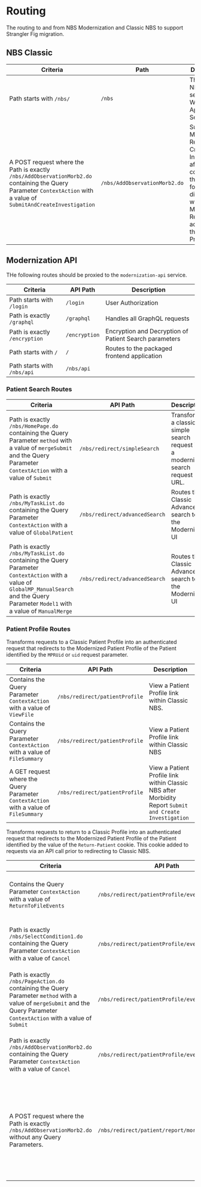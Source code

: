 # Routing

The routing to and from NBS Modernization and Classic NBS to support Strangler Fig migration.

## NBS Classic

| Criteria                                                                                                                                                             | Path                          | Description                                                                                                                                                        |
|----------------------------------------------------------------------------------------------------------------------------------------------------------------------|-------------------------------|--------------------------------------------------------------------------------------------------------------------------------------------------------------------|
| Path starts with `/nbs/`                                                                                                                                             | `/nbs`                        | The Classic NBS system served by a WildFly Application Server                                                                                                      |
| A POST request where the Path is exactly `/nbs/AddObservationMorb2.do` containing the Query Parameter `ContextAction` with a value of `SubmitAndCreateInvestigation` | `/nbs/AddObservationMorb2.do` | Submitting a Morbidity Report and Creating an Investigation after completing the Classic form displayed when a Morbidity Report is added from the Patient Profile. |

## Modernization API

THe following routes should be proxied to the `modernization-api` service.

| Criteria                      | API Path      | Description                                            |
|-------------------------------|---------------|--------------------------------------------------------|
| Path starts with `/login`     | `/login`      | User Authorization                                     |
| Path is exactly `/graphql`    | `/graphql`    | Handles all GraphQL requests                           |
| Path is exactly `/encryption` | `/encryption` | Encryption and Decryption of Patient Search parameters |
| Path starts with `/`          | `/`           | Routes to the packaged frontend application            |
| Path starts with `/nbs/api`   | `/nbs/api`    |                                                        |

### Patient Search Routes

| Criteria                                                                                                                                                                                   | API Path                       | Description                                                                      |
|--------------------------------------------------------------------------------------------------------------------------------------------------------------------------------------------|--------------------------------|----------------------------------------------------------------------------------|
| Path is exactly `/nbs/HomePage.do` containing the Query Parameter `method` with a value of `mergeSubmit` and the Query Parameter `ContextAction` with a value of `Submit`                  | `/nbs/redirect/simpleSearch`   | Transforms a classic simple search request into a modernized search request URL. |
| Path is exactly `/nbs/MyTaskList.do` containing the Query Parameter `ContextAction` with a value of `GlobalPatient`                                                                        | `/nbs/redirect/advancedSearch` | Routes the Classic Advanced search to the Modernized UI                          |
| Path is exactly `/nbs/MyTaskList.do` containing the Query Parameter `ContextAction` with a value of `GlobalMP_ManualSearch` and the Query Parameter `Model1` with a value of `ManualMerge` | `/nbs/redirect/advancedSearch` | Routes the Classic Advanced search to the Modernized UI                          |

### Patient Profile Routes

Transforms requests to a Classic Patient Profile into an authenticated request that redirects to the Modernized Patient
Profile of the Patient identified by the `MPRUid` or `uid` request parameter.

| Criteria                                                                              | API Path                       | Description                                                                                              |
|---------------------------------------------------------------------------------------|--------------------------------|----------------------------------------------------------------------------------------------------------|
| Contains the Query Parameter `ContextAction` with a value of `ViewFile`               | `/nbs/redirect/patientProfile` | View a Patient Profile link within Classic NBS.                                                          |
| Contains the Query Parameter `ContextAction` with a value of `FileSummary`            | `/nbs/redirect/patientProfile` | View a Patient Profile link within Classic NBS                                                           |
| A GET request where the Query Parameter `ContextAction` with a value of `FileSummary` | `/nbs/redirect/patientProfile` | View a Patient Profile link within Classic NBS after Morbidity Report `Submit and Create Investigation`  |

Transforms requests to return to a Classic Profile into an authenticated request that redirects to the Modernized
Patient Profile of the Patient identified by the value of the `Return-Patient` cookie. This cookie added to requests via
an API call prior to redirecting to Classic NBS.

| Criteria                                                                                                                                                                    | API Path                                        | Description                                                                                                                         |
|-----------------------------------------------------------------------------------------------------------------------------------------------------------------------------|-------------------------------------------------|-------------------------------------------------------------------------------------------------------------------------------------|
| Contains the Query Parameter `ContextAction` with a value of `ReturnToFileEvents`                                                                                           | `/nbs/redirect/patientProfile/events/return`    | Return to the Classic Patient Profile with the Events tab active                                                                    |
| Path is exactly `/nbs/SelectCondition1.do` containing the Query Parameter `ContextAction` with a value of `Cancel`                                                          | `/nbs/redirect/patientProfile/events/return`    | Return to the Classic Patient Profile after cancelling an `Add investigation`                                                       |
| Path is exactly `/nbs/PageAction.do` containing the Query Parameter `method` with a value of `mergeSubmit` and the Query Parameter `ContextAction` with a value of `Submit` | `/nbs/redirect/patientProfile/events/return`    | Return to the Classic Patient Profile after completing a `Compare investigation`                                                    |
| Path is exactly `/nbs/AddObservationMorb2.do` containing the Query Parameter `ContextAction` with a value of `Cancel`                                                       | `/nbs/redirect/patientProfile/events/return`    | Return to the Classic Patient Profile after cancelling an `Add morbidity report`                                                    |
| A POST request where the Path is exactly `/nbs/AddObservationMorb2.do` without any Query Parameters.                                                                        | `/nbs/redirect/patient/report/morbidity/submit` | Submitting a Morbidity Report after completing the Classic form displayed when a Morbidity Report is added from the Patient Profile |
